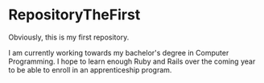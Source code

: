RepositoryTheFirst
==================

Obviously, this is my first repository.

I am currently working towards my bachelor's degree in Computer Programming.  I hope to learn enough Ruby and Rails over the coming year to be able to enroll in an apprenticeship program.
